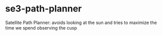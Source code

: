 # se3-path-planner
Satellite Path Planner:  avoids looking at the sun and tries to maximize the time we spend observing the cusp
